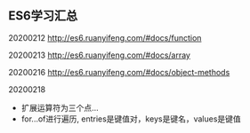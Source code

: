 ## ES6学习汇总

20200212 http://es6.ruanyifeng.com/#docs/function

20200213 http://es6.ruanyifeng.com/#docs/array

20200216 http://es6.ruanyifeng.com/#docs/object-methods

20200218 



+ 扩展运算符为三个点...
+ for...of进行遍历, entries是键值对，keys是键名，values是键值

